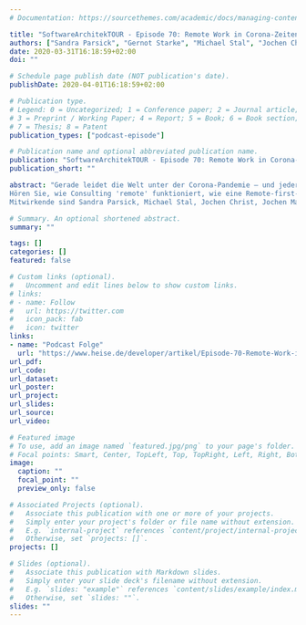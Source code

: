 ```yaml
---
# Documentation: https://sourcethemes.com/academic/docs/managing-content/

title: "SoftwareArchitekTOUR - Episode 70: Remote Work in Corona-Zeiten "
authors: ["Sandra Parsick", "Gernot Starke", "Michael Stal", "Jochen Christ", "Jochen Mader"]
date: 2020-03-31T16:18:59+02:00
doi: ""

# Schedule page publish date (NOT publication's date).
publishDate: 2020-04-01T16:18:59+02:00

# Publication type.
# Legend: 0 = Uncategorized; 1 = Conference paper; 2 = Journal article;
# 3 = Preprint / Working Paper; 4 = Report; 5 = Book; 6 = Book section;
# 7 = Thesis; 8 = Patent
publication_types: ["podcast-episode"]

# Publication name and optional abbreviated publication name.
publication: "SoftwareArchitekTOUR - Episode 70: Remote Work in Corona-Zeiten"
publication_short: ""

abstract: "Gerade leidet die Welt unter der Corona-Pandemie – und jeder Mensch in der IT darf oder muss gerade im Homeoffice arbeiten. Dazu passend erzählen fünf ITler über ihre Erfahrungen mit Remote-Arbeit und Homeoffice – und wo der Unterschied zwischen Pandemiesituation und normaler Remote-Arbeit liegt.\n\n
Hören Sie, wie Consulting 'remote' funktioniert, wie eine Remote-first-Firma agiert, wie weltweit verteilte Architektur- und Entwicklungsprojekte funktionieren. Erfahren Sie, dass Remote-Mob-Programming wirklich funktioniert (und wo dessen Grenzen liegen), wie eine Firma es geschafft hat, von 100 Prozent On-Site auf 100 Rrozent Remote umzustellen, und wie das Homeoffice ein (fast gescheitertes) Buchprojekt gerettet hat.\n\n
Mitwirkende sind Sandra Parsick, Michael Stal, Jochen Christ, Jochen Mader und Gernot Stark. "

# Summary. An optional shortened abstract.
summary: ""

tags: []
categories: []
featured: false

# Custom links (optional).
#   Uncomment and edit lines below to show custom links.
# links:
# - name: Follow
#   url: https://twitter.com
#   icon_pack: fab
#   icon: twitter
links:
- name: "Podcast Folge"
  url: "https://www.heise.de/developer/artikel/Episode-70-Remote-Work-in-Corona-Zeiten-4692875.html"
url_pdf:
url_code:
url_dataset:
url_poster:
url_project:
url_slides:
url_source:
url_video:

# Featured image
# To use, add an image named `featured.jpg/png` to your page's folder.
# Focal points: Smart, Center, TopLeft, Top, TopRight, Left, Right, BottomLeft, Bottom, BottomRight.
image:
  caption: ""
  focal_point: ""
  preview_only: false

# Associated Projects (optional).
#   Associate this publication with one or more of your projects.
#   Simply enter your project's folder or file name without extension.
#   E.g. `internal-project` references `content/project/internal-project/index.md`.
#   Otherwise, set `projects: []`.
projects: []

# Slides (optional).
#   Associate this publication with Markdown slides.
#   Simply enter your slide deck's filename without extension.
#   E.g. `slides: "example"` references `content/slides/example/index.md`.
#   Otherwise, set `slides: ""`.
slides: ""
---
```

